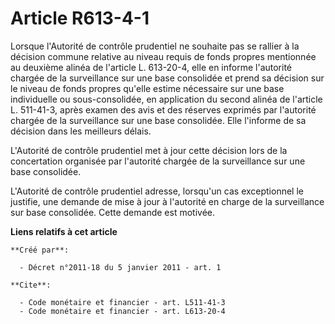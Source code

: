 # Article R613-4-1

Lorsque l'Autorité de contrôle prudentiel ne souhaite pas se rallier à la décision commune relative au niveau requis de fonds
propres mentionnée au deuxième alinéa de l'article L. 613-20-4, elle en informe l'autorité chargée de la surveillance sur une
base consolidée et prend sa décision sur le niveau de fonds propres qu'elle estime nécessaire sur une base individuelle ou
sous-consolidée, en application du second alinéa de l'article L. 511-41-3, après examen des avis et des réserves exprimés par
l'autorité chargée de la surveillance sur une base consolidée. Elle l'informe de sa décision dans les meilleurs délais.

L'Autorité de contrôle prudentiel met à jour cette décision lors de la concertation organisée par l'autorité chargée de la
surveillance sur une base consolidée.

L'Autorité de contrôle prudentiel adresse, lorsqu'un cas exceptionnel le justifie, une demande de mise à jour à l'autorité en
charge de la surveillance sur base consolidée. Cette demande est motivée.

**Liens relatifs à cet article**

	**Créé par**:

	  - Décret n°2011-18 du 5 janvier 2011 - art. 1

	**Cite**:

	  - Code monétaire et financier - art. L511-41-3
	  - Code monétaire et financier - art. L613-20-4
